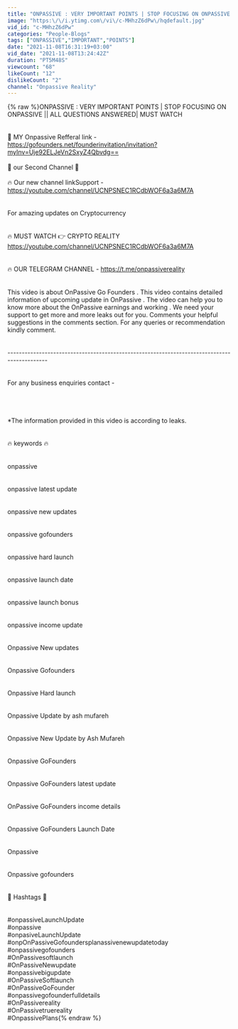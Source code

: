 ```yaml
---
title: "ONPASSIVE : VERY IMPORTANT POINTS | STOP FOCUSING ON ONPASSIVE || ALL QUESTIONS ANSWERED| MUST WATCH"
image: "https:\/\/i.ytimg.com\/vi\/c-MHhzZ6dPw\/hqdefault.jpg"
vid_id: "c-MHhzZ6dPw"
categories: "People-Blogs"
tags: ["ONPASSIVE","IMPORTANT","POINTS"]
date: "2021-11-08T16:31:19+03:00"
vid_date: "2021-11-08T13:24:42Z"
duration: "PT5M48S"
viewcount: "68"
likeCount: "12"
dislikeCount: "2"
channel: "Onpassive Reality"
---
```

{% raw %}ONPASSIVE : VERY IMPORTANT POINTS | STOP FOCUSING ON ONPASSIVE || ALL QUESTIONS ANSWERED| MUST WATCH<br /><br /><br />💎 MY Onpassive Refferal link - <a rel="nofollow" target="blank" href="https://gofounders.net/founderinvitation/invitation?myInv=Uje92ELJeVn2SxyZ4Qbvdg==">https://gofounders.net/founderinvitation/invitation?myInv=Uje92ELJeVn2SxyZ4Qbvdg==</a><br /><br />🙏 our Second Channel 🙏<br /> <br />🔥 Our new channel linkSupport - <a rel="nofollow" target="blank" href="https://youtube.com/channel/UCNPSNEC1RCdbWOF6a3a6M7A">https://youtube.com/channel/UCNPSNEC1RCdbWOF6a3a6M7A</a><br /><br /><br />For amazing updates on Cryptocurrency <br /><br /><br />🔥 MUST WATCH 👉 CRYPTO REALITY<br /><a rel="nofollow" target="blank" href="https://youtube.com/channel/UCNPSNEC1RCdbWOF6a3a6M7A">https://youtube.com/channel/UCNPSNEC1RCdbWOF6a3a6M7A</a><br /><br /><br />🔥 OUR TELEGRAM CHANNEL - <a rel="nofollow" target="blank" href="https://t.me/onpassivereality">https://t.me/onpassivereality</a><br /><br /><br />This video is about OnPassive Go Founders . This video contains detailed information of upcoming  update in OnPassive . The video can help you to know more about the OnPassive earnings and working . We need your support to get more and more leaks out for you. Comments your helpful suggestions in the comments section. For any queries or recommendation kindly comment.<br /><br /><br />--------------------------------------------------------------------------------------------<br /><br /><br />For any business enquiries contact - <br /><br /><br /><br /><br />*The information provided in this video is according to leaks.<br /><br /><br />🔥 keywords 🔥<br /><br /><br />onpassive<br /><br /><br />onpassive latest update<br /><br /><br />onpassive new updates<br /><br /><br />onpassive gofounders<br /><br /><br />onpassive hard launch<br /><br /><br />onpassive launch date<br /><br /><br />onpassive launch bonus<br /><br /><br />onpassive income update<br /><br /><br />Onpassive New updates<br /><br /><br />Onpassive Gofounders<br /><br /><br />Onpassive Hard launch<br /><br /><br />Onpassive Update by ash mufareh<br /><br /><br />Onpassive New Update by Ash Mufareh<br /><br /><br />Onpassive GoFounders<br /><br /><br />Onpassive GoFounders latest update<br /><br /><br />OnPassive GoFounders income details<br /><br /><br />Onpassive GoFounders Launch Date<br /><br /><br />Onpassive <br /><br /><br />Onpassive gofounders<br /><br /><br />🎉 Hashtags 🎉<br /><br /><br />#onpassiveLaunchUpdate<br />#onpassive<br />#onpasiveLaunchUpdate<br />#onpOnPassiveGofoundersplanassivenewupdatetoday<br />#onpassivegofounders<br />#OnPassivesoftlaunch<br />#OnPassiveNewupdate<br />#onpassivebigupdate<br />#OnPassiveSoftlaunch<br />#OnPassiveGoFounder<br />#onpassivegofounderfulldetails<br />#OnPassivereality<br />#OnPassivetruereality<br />#OnpassivePlans{% endraw %}
